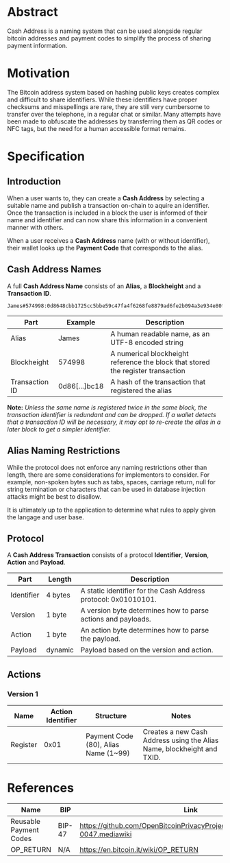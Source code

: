 # Abstract

Cash Address is a naming system that can be used alongside regular bitcoin addresses and payment codes to simplify the process of sharing payment information.


# Motivation

The Bitcoin address system based on hashing public keys creates complex and difficult to share identifiers. While these identifiers have proper checksums and misspellings are rare, they are still very cumbersome to transfer over the telephone, in a regular chat or similar. Many attempts have been made to obfuscate the addresses by transferring them as QR codes or NFC tags, but the need for a human accessible format remains.


# Specification

## Introduction

When a user wants to, they can create a **Cash Address** by selecting a suitable name and publish a transaction on-chain to aquire an identifier. Once the transaction is included in a block the user is informed of their name and identifier and can now share this information in a convenient manner with others.

When a user receives a **Cash Address** name (with or without identifier), their wallet looks up the **Payment Code** that corresponds to the alias.

## Cash Address Names

A full **Cash Address Name** consists of an **Alias**, a **Blockheight** and a **Transaction ID**.

```
James#574998:0d8648cbb1725cc5bbe59c47fa4f6268fe8879ad6fe2b094a3e934e80f3abc18;
```

**Part** | **Example** | **Description**
--- | --- | ---
Alias | James | A human readable name, as an UTF-8 encoded string
Blockheight | 574998 | A numerical blockheight reference the block that stored the register transaction
Transaction ID | 0d86[...]bc18 | A hash of the transaction that registered the alias

**Note:** *Unless the same name is registered twice in the same block, the transaction identifier is redundant and can be dropped. If a wallet detects that a transaction ID will be necessary, it may opt to re-create the alias in a later block to get a simpler identifier.*


## Alias Naming Restrictions

While the protocol does not enforce any naming restrictions other than length, there are some considerations for implementors to consider. For example, non-spoken bytes such as tabs, spaces, carriage return, null for string termination or characters that can be used in database injection attacks might be best to disallow.

It is ultimately up to the application to determine what rules to apply given the langage and user base.


## Protocol 

A **Cash Address Transaction** consists of a protocol **Identifier**, **Version**, **Action** and **Payload**.

**Part** | **Length** | **Description**
--- | --- | ---
Identifier | 4 bytes | A static identifier for the Cash Address protocol: 0x01010101.
Version | 1 byte | A version byte determines how to parse actions and payloads.
Action | 1 byte | An action byte determines how to parse the payload.
Payload | dynamic | Payload based on the version and action.

## Actions

### Version 1

**Name** | **Action Identifier** | **Structure** | **Notes**
--- | --- | --- | ---
Register | 0x01 | Payment Code (80), Alias Name (1~99) | Creates a new Cash Address using the Alias Name, blockheight and TXID.


# References

**Name** | **BIP** | **Link**
--- | --- | ---
Reusable Payment Codes | BIP-47 | https://github.com/OpenBitcoinPrivacyProject/bips/blob/master/bip-0047.mediawiki
OP_RETURN | N/A | https://en.bitcoin.it/wiki/OP_RETURN
